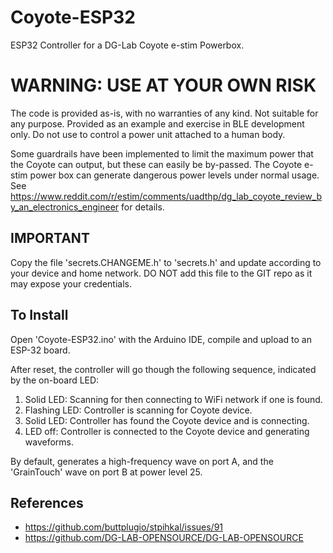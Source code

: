 # Coyote-ESP32
ESP32 Controller for a DG-Lab Coyote e-stim Powerbox.

# WARNING: USE AT YOUR OWN RISK

The code is provided as-is, with no warranties of any kind. Not suitable for any purpose.
Provided as an example and exercise in BLE development only. Do not use to control a power unit
attached to a human body.

Some guardrails have been implemented to limit the maximum power that the Coyote can output, but these can easily be by-passed.
The Coyote e-stim power box can generate dangerous power levels under normal usage.
See https://www.reddit.com/r/estim/comments/uadthp/dg_lab_coyote_review_by_an_electronics_engineer for details.

## IMPORTANT

Copy the file 'secrets.CHANGEME.h' to 'secrets.h' and update according to your device and home network.
DO NOT add this file to the GIT repo as it may expose your credentials.

## To Install

Open 'Coyote-ESP32.ino' with the Arduino IDE, compile and upload to an ESP-32 board.

After reset, the controller will go though the following sequence, indicated by the on-board LED:

1. Solid LED: Scanning for then connecting to WiFi network if one is found.
2. Flashing LED: Controller is scanning for Coyote device.
3. Solid LED: Controller has found the Coyote device and is connecting.
4. LED off: Controller is connected to the Coyote device and generating waveforms.

By default, generates a high-frequency wave on port A, and the 'GrainTouch' wave on port B at power level 25.

## References

* https://github.com/buttplugio/stpihkal/issues/91
* https://github.com/DG-LAB-OPENSOURCE/DG-LAB-OPENSOURCE




